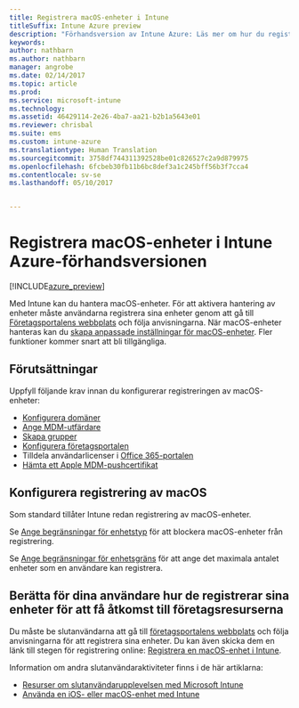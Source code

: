 ```yaml
---
title: Registrera macOS-enheter i Intune
titleSuffix: Intune Azure preview
description: "Förhandsversion av Intune Azure: Läs mer om hur du registrerar macOS-enheter i Intune Azure-förhandsversionen."
keywords: 
author: nathbarn
ms.author: nathbarn
manager: angrobe
ms.date: 02/14/2017
ms.topic: article
ms.prod: 
ms.service: microsoft-intune
ms.technology: 
ms.assetid: 46429114-2e26-4ba7-aa21-b2b1a5643e01
ms.reviewer: chrisbal
ms.suite: ems
ms.custom: intune-azure
ms.translationtype: Human Translation
ms.sourcegitcommit: 3758df744311392528be01c826527c2a9d879975
ms.openlocfilehash: 6fcbeb30fb11b6bc8def3a1c245bff56b3f7cca4
ms.contentlocale: sv-se
ms.lasthandoff: 05/10/2017


---
```


# <a name="enroll-macos-devices-in-intune-azure-preview"></a>Registrera macOS-enheter i Intune Azure-förhandsversionen

[!INCLUDE[azure_preview](../includes/azure_preview.md)]

Med Intune kan du hantera macOS-enheter. För att aktivera hantering av enheter måste användarna registrera sina enheter genom att gå till [Företagsportalens webbplats](http://portal.manage.microsoft.com) och följa anvisningarna. När macOS-enheter hanteras kan du [skapa anpassade inställningar för macOS-enheter](../configure-devices/custom-for-macos.md). Fler funktioner kommer snart att bli tillgängliga.

## <a name="prerequisites"></a>Förutsättningar

Uppfyll följande krav innan du konfigurerar registreringen av macOS-enheter:

- [Konfigurera domäner](https://docs.microsoft.com/intune/get-started/start-with-a-paid-subscription-to-microsoft-intune-step-2)
- [Ange MDM-utfärdare](set-mdm-authority.md)
- [Skapa grupper](https://docs.microsoft.com/intune/get-started/start-with-a-paid-subscription-to-microsoft-intune-step-5)
- [Konfigurera företagsportalen](../manage-apps/company-portal-app.md)
- Tilldela användarlicenser i [Office 365-portalen](http://go.microsoft.com/fwlink/p/?LinkId=698854)
- [Hämta ett Apple MDM-pushcertifikat](get-an-apple-mdm-push-certificate.md)

## <a name="set-up-macos-enrollment"></a>Konfigurera registrering av macOS

Som standard tillåter Intune redan registrering av macOS-enheter.

Se [Ange begränsningar för enhetstyp](set-enrollment-restrictions.md#set-device-type-restrictions) för att blockera macOS-enheter från registrering.

Se [Ange begränsningar för enhetsgräns](set-enrollment-restrictions.md#set-device-limit-restrictions) för att ange det maximala antalet enheter som en användare kan registrera.

## <a name="tell-your-users-how-to-enroll-their-devices-to-access-company-resources"></a>Berätta för dina användare hur de registrerar sina enheter för att få åtkomst till företagsresurserna

Du måste be slutanvändarna att gå till [företagsportalens webbplats](http://portal.manage.microsoft.com) och följa anvisningarna för att registrera sina enheter. Du kan även skicka dem en länk till stegen för registrering online: [Registrera en macOS-enhet i Intune](https://docs.microsoft.com/intune/enduser/enroll-your-device-in-intune-macos).

Information om andra slutanvändaraktiviteter finns i de här artiklarna:

- [Resurser om slutanvändarupplevelsen med Microsoft Intune](https://docs.microsoft.com/intune/deploy-use/how-to-educate-your-end-users-about-microsoft-intune)
- [Använda en iOS- eller macOS-enhet med Intune](https://docs.microsoft.com/intune/enduser/using-your-ios-or-mac-os-x-device-with-intune)

